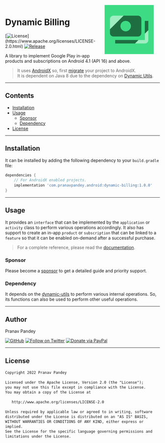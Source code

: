 <img src="./graphics/icon.png" width="160" height="160" align="right" hspace="20">

# Dynamic Billing

[![License](https://img.shields.io/badge/license-Apache%202-4EB1BA.svg?)](https://www.apache.org/licenses/LICENSE-2.0.html)
[![Release](https://img.shields.io/maven-central/v/com.pranavpandey.android/dynamic-billing)](https://search.maven.org/artifact/com.pranavpandey.android/dynamic-billing)

A library to implement Google Play in-app products and subscriptions on Android 
4.1 (API 16) and above.

> It uses [AndroidX][androidx] so, first [migrate][androidx-migrate] your project to AndroidX.
<br/>It is dependent on Java 8 due to the dependency on [Dynamic Utils][dynamic-utils].

---

## Contents

- [Installation](#installation)
- [Usage](#usage)
  - [Sponsor](#sponsor)
  - [Dependency](#dependency)
- [License](#license)

---

## Installation

It can be installed by adding the following dependency to your `build.gradle` file:

```groovy
dependencies {
    // For AndroidX enabled projects.
    implementation 'com.pranavpandey.android:dynamic-billing:1.0.0'
}
```

---

## Usage

It provides an `interface` that can be implemented by the `application` or `activity` class to 
perform various operations accordingly. It also has support to create an in-app `product` 
or `subscription` that can be linked to a `feature` so that it can be enabled on-demand after 
a successful purchase.

> For a complete reference, please read the [documentation][documentation].

### Sponsor

Please become a [sponsor][sponsor] to get a detailed guide and priority support.

### Dependency

It depends on the [dynamic-utils][dynamic-utils] to perform various internal operations. 
So, its functions can also be used to perform other useful operations.

---

## Author

Pranav Pandey

[![GitHub](https://img.shields.io/github/followers/pranavpandey?label=GitHub&style=social)](https://github.com/pranavpandey)
[![Follow on Twitter](https://img.shields.io/twitter/follow/pranavpandeydev?label=Follow&style=social)](https://twitter.com/intent/follow?screen_name=pranavpandeydev)
[![Donate via PayPal](https://img.shields.io/static/v1?label=Donate&message=PayPal&color=blue)](https://paypal.me/pranavpandeydev)

---

## License

    Copyright 2022 Pranav Pandey

    Licensed under the Apache License, Version 2.0 (the "License");
    you may not use this file except in compliance with the License.
    You may obtain a copy of the License at

       http://www.apache.org/licenses/LICENSE-2.0

    Unless required by applicable law or agreed to in writing, software
    distributed under the License is distributed on an "AS IS" BASIS,
    WITHOUT WARRANTIES OR CONDITIONS OF ANY KIND, either express or implied.
    See the License for the specific language governing permissions and
    limitations under the License.


[androidx]: https://developer.android.com/jetpack/androidx
[androidx-migrate]: https://developer.android.com/jetpack/androidx/migrate
[documentation]: https://pranavpandey.github.io/dynamic-billing
[sponsor]: https://github.com/sponsors/pranavpandey
[dynamic-utils]: https://github.com/pranavpandey/dynamic-utils
[dynamic-support]: https://github.com/pranavpandey/dynamic-support
